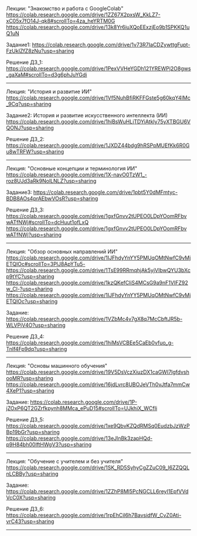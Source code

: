Лекции: "Знакомство и работа с GoogleColab"
https://colab.research.google.com/drive/1ZZ67X2pxsW_KkLZ7-xC05x7fO14J-qk8#scrollTo=4za_heYRTM0G
https://colab.research.google.com/drive/13k8Yr6iuXQoEExzjEo9b1SPKKQ1uQ1uN

Задание1:
https://colab.research.google.com/drive/1v73R7IaCDZywttgFupt-FzUkIZfZ8zNu?usp=sharing

Решение ДЗ_1:
https://colab.research.google.com/drive/1PexVVHeYGDh121YREWPj2O8gws_gaXaM#scrollTo=d3g6phJuYGdi

-------------------------------------------------------------------------------------------------

Лекция: "История и развитие ИИ"
https://colab.research.google.com/drive/1Vf5NuhBfiRKFFGste5g60kqY4IMc_9Cq?usp=sharing

Задание2: История и развитие искусственного интеллекта (ИИ)
https://colab.research.google.com/drive/1hjBsWuHLjTDYiAtkly75yXTBGU6VQONJ?usp=sharing

Решение ДЗ_2:
https://colab.research.google.com/drive/1JXDZ44bdg9hRSPpMUEfKk6R0Gu8wTRFW?usp=sharing

--------------------------------------------------------------------------------------------------

Лекция: "Основные концепции и терминология ИИ"
https://colab.research.google.com/drive/1X-navO0TzW1_-roz8UJd3aRk9NolLNLZ?usp=sharing

Задание3: 
https://colab.research.google.com/drive/1pbt5Y0dMFmtyc-BDB8AOs4prAEbwVOsR?usp=sharing

Решение ДЗ_3:
https://colab.research.google.com/drive/1gxfGnvv2tUPEO0LDpYOomRFbvwATfNWj#scrollTo=dcHuut1ofLxQ
https://colab.research.google.com/drive/1gxfGnvv2tUPEO0LDpYOomRFbvwATfNWj?usp=sharing

--------------------------------------------------------------------------------------------------
Лекция: "Обзор основных направлений ИИ"
https://colab.research.google.com/drive/1IJFhdyYnYY5PMUqOMtNwfC9vMjETQIOc#scrollTo=3PlJ8ApYTu5-
https://colab.research.google.com/drive/1TsE99RRmqhjAk5yjVIbwQYU3bXcp9tYC?usp=sharing
https://colab.research.google.com/drive/1kzQKefCliS4MCsG9a9nF1VIFZ92w_Cl-?usp=sharing
https://colab.research.google.com/drive/1IJFhdyYnYY5PMUqOMtNwfC9vMjETQIOc?usp=sharing

Задание:
https://colab.research.google.com/drive/1VZbMc4v7gX8q7McCbftJR5b-WLVPjV4O?usp=sharing

Решение ДЗ_4:
https://colab.research.google.com/drive/1hiMsVCBEe5CaEb0vfuo_g-TnIf4Fp9dq?usp=sharing

-------------------------------------------------------------------------------------------------
Лекция: "Основы машинного обучения"
https://colab.research.google.com/drive/19V5DsVczXiuzDX1caGWI7lgfdvshooMR?usp=sharing
https://colab.research.google.com/drive/16jdLvrc8UBOJeVTh0vJtfa7mmCw4XeP1?usp=sharing

Задание:
https://colab.research.google.com/drive/1P-jZOxP6QT2GZrfkpynh8MMca_ePuD15#scrollTo=UJkhiX_WCfIi

Решение ДЗ_5:
https://colab.research.google.com/drive/1xe9QbvKZQdRMSq0EudzbJzWzPBp19bGr?usp=sharing
https://colab.research.google.com/drive/13eJlnBk3zapHQd-p9H84bh00lftHWgV3?usp=sharing

-------------------------------------------------------------------------------------------------
Лекция: "Обучение с учителем и без учителя"
https://colab.research.google.com/drive/1SK_RD5SyhyCgZZuC09_I6ZZQQLnLCBBy?usp=sharing

Задание:
https://colab.research.google.com/drive/1ZZhP8Ml5PcNGCLL6reyI1EpfVVdVcC0X?usp=sharing

Решение ДЗ_6:
https://colab.research.google.com/drive/1rpEhCil6h7BavsidfW_CvZ0Ati-vrC43?usp=sharing

-------------------------------------------------------------------------------------------------

